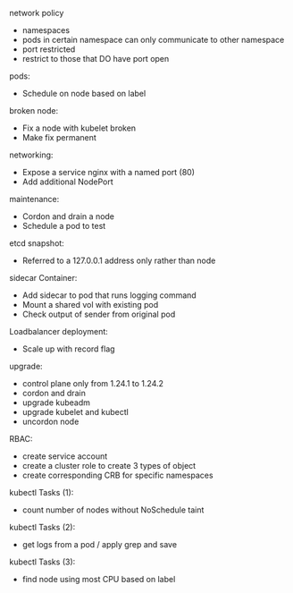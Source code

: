 network policy 
  - namespaces
  - pods in certain namespace can only communicate to other namespace 
  - port restricted
  - restrict to those that DO have port open

pods:
  - Schedule on node based on label

broken node:
  - Fix a node with kubelet broken
  - Make fix permanent

networking:
  - Expose a service nginx with a named port (80)
  - Add additional NodePort

maintenance:
  - Cordon and drain a node
  - Schedule a pod to test


etcd snapshot:
  - Referred to a 127.0.0.1 address only rather than node


sidecar Container:
  - Add sidecar to pod that runs logging command
  - Mount a shared vol with existing pod
  - Check output of sender from original pod


Loadbalancer deployment:
  - Scale up with record flag


upgrade:
  - control plane only from 1.24.1 to 1.24.2
  - cordon and drain
  - upgrade kubeadm
  - upgrade kubelet and kubectl
  - uncordon node


RBAC:
  - create service account
  - create a cluster role to create 3 types of object
  - create corresponding CRB for specific namespaces


kubectl Tasks (1):
  - count number of nodes without NoSchedule taint

kubectl Tasks (2):
  - get logs from a pod / apply grep and save

kubectl Tasks (3):
  - find node using most CPU based on label